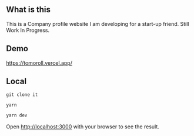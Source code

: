 ## What is this

This is a Company profile website I am developing for a start-up friend. Still Work In Progress.

## Demo

https://tomoroll.vercel.app/

## Local

```
git clone it
```

```
yarn
```

```bash
yarn dev
```

Open [http://localhost:3000](http://localhost:3000) with your browser to see the result.
